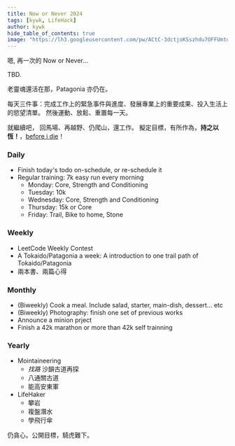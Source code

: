```yaml
---
title: Now or Never 2024
tags: [kywk, LifeHack]
author: kywk
hide_table_of_contents: true
image: "https://lh3.googleusercontent.com/pw/ACtC-3dctjoKSszhdu7OFFUmtd-eRmtxUAIxStWh7m3eW8Qy4iXLueXBb-3n_AmYxWpfIrQWGc5He2WVeunoRe0ULT5MnjeqBY5aknTj-sCoNU7Rdg4ndP4GDvOk-5Kv7vIP5NIE8TaEJSrB2ip4Qkf8Dbi-Ig=w800-no?authuser=0"
---
```


嗯, 再一次的 Now or Never...

TBD.

<!--truncate-->

老靈魂還活在那，Patagonia 亦仍在。

每天三件事：完成工作上的緊急事件與進度、發展專業上的重要成果、投入生活上的慾望清單。
然後運動、放鬆、重置每一天。

就繼續吧，
回馬場、再越野、仍爬山，還工作。
擬定目標，有所作為，__持之以恆！__，[before i die](http://goo.gl/393HY)！

### Daily ###

-   Finish today's todo on-schedule, or re-schedule it
-   Regular training: 7k easy run every morning
    -   Monday: Core, Strength and Conditioning
    -   Tuesday: 10k
    -   Wednesday: Core, Strength and Conditioning
    -   Thursday: 15k or Core
    -   Friday: Trail, Bike to home, Stone

### Weekly ###

-   LeetCode Weekly Contest
-   A Tokaido/Patagonia a week: A introduction to one trail path of Tokaido/Patagonia
-   兩本書、兩篇心得

### Monthly ###

-   (Biweekly) Cook a meal. Include salad, starter, main-dish, dessert... etc
-   (Biweekly) Photography: finish one set of previous works
-   Announce a minion prject
-   Finish a 42k marathon or more than 42k self trainning

### Yearly ###

-   Mointaineering
    -   _找路_ 沙韻古道再探
    -   八通關古道
    -   能高安東軍
-   LifeHaker
    -   攀岩
    -   複盤潛水
    -   學飛行傘

仍貪心。公開目標，騎虎難下。
